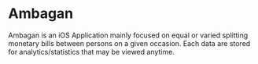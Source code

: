 Ambagan
=======

Ambagan is an iOS Application mainly focused on equal or varied splitting monetary bills between persons on a given occasion. Each data are stored for analytics/statistics that may be viewed anytime. 
